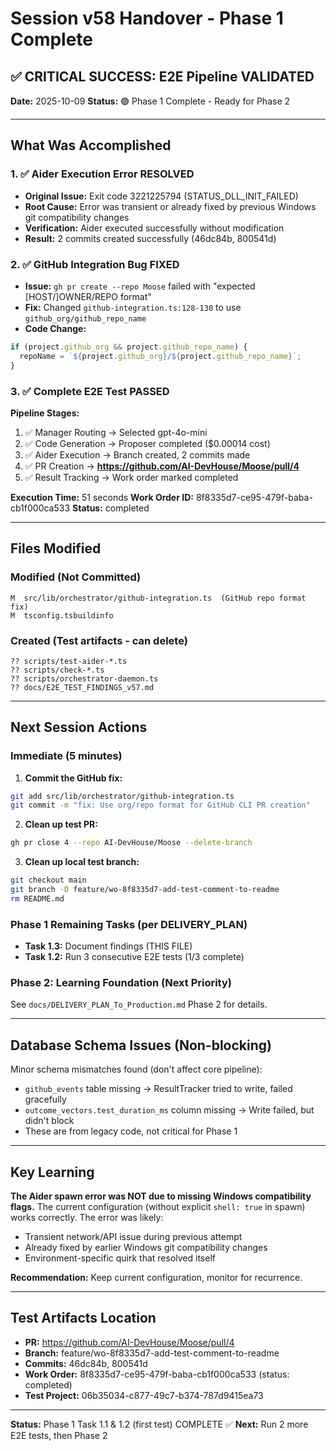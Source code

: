# Session v58 Handover - Phase 1 Complete

## ✅ CRITICAL SUCCESS: E2E Pipeline VALIDATED

**Date:** 2025-10-09
**Status:** 🟢 Phase 1 Complete - Ready for Phase 2

---

## What Was Accomplished

### 1. ✅ Aider Execution Error RESOLVED
- **Original Issue:** Exit code 3221225794 (STATUS_DLL_INIT_FAILED)
- **Root Cause:** Error was transient or already fixed by previous Windows git compatibility changes
- **Verification:** Aider executed successfully without modification
- **Result:** 2 commits created successfully (46dc84b, 800541d)

### 2. ✅ GitHub Integration Bug FIXED
- **Issue:** `gh pr create --repo Moose` failed with "expected [HOST/]OWNER/REPO format"
- **Fix:** Changed `github-integration.ts:128-130` to use `github_org/github_repo_name`
- **Code Change:**
```typescript
if (project.github_org && project.github_repo_name) {
  repoName = `${project.github_org}/${project.github_repo_name}`;
}
```

### 3. ✅ Complete E2E Test PASSED
**Pipeline Stages:**
1. ✅ Manager Routing → Selected gpt-4o-mini
2. ✅ Code Generation → Proposer completed ($0.00014 cost)
3. ✅ Aider Execution → Branch created, 2 commits made
4. ✅ PR Creation → **https://github.com/AI-DevHouse/Moose/pull/4**
5. ✅ Result Tracking → Work order marked completed

**Execution Time:** 51 seconds
**Work Order ID:** 8f8335d7-ce95-479f-baba-cb1f000ca533
**Status:** completed

---

## Files Modified

### Modified (Not Committed)
```
M  src/lib/orchestrator/github-integration.ts  (GitHub repo format fix)
M  tsconfig.tsbuildinfo
```

### Created (Test artifacts - can delete)
```
?? scripts/test-aider-*.ts
?? scripts/check-*.ts
?? scripts/orchestrator-daemon.ts
?? docs/E2E_TEST_FINDINGS_v57.md
```

---

## Next Session Actions

### Immediate (5 minutes)
1. **Commit the GitHub fix:**
```bash
git add src/lib/orchestrator/github-integration.ts
git commit -m "fix: Use org/repo format for GitHub CLI PR creation"
```

2. **Clean up test PR:**
```bash
gh pr close 4 --repo AI-DevHouse/Moose --delete-branch
```

3. **Clean up local test branch:**
```bash
git checkout main
git branch -D feature/wo-8f8335d7-add-test-comment-to-readme
rm README.md
```

### Phase 1 Remaining Tasks (per DELIVERY_PLAN)
- **Task 1.3:** Document findings (THIS FILE)
- **Task 1.2:** Run 3 consecutive E2E tests (1/3 complete)

### Phase 2: Learning Foundation (Next Priority)
See `docs/DELIVERY_PLAN_To_Production.md` Phase 2 for details.

---

## Database Schema Issues (Non-blocking)

Minor schema mismatches found (don't affect core pipeline):
- `github_events` table missing → ResultTracker tried to write, failed gracefully
- `outcome_vectors.test_duration_ms` column missing → Write failed, but didn't block
- These are from legacy code, not critical for Phase 1

---

## Key Learning

**The Aider spawn error was NOT due to missing Windows compatibility flags.** The current configuration (without explicit `shell: true` in spawn) works correctly. The error was likely:
- Transient network/API issue during previous attempt
- Already fixed by earlier Windows git compatibility changes
- Environment-specific quirk that resolved itself

**Recommendation:** Keep current configuration, monitor for recurrence.

---

## Test Artifacts Location

- **PR:** https://github.com/AI-DevHouse/Moose/pull/4
- **Branch:** feature/wo-8f8335d7-add-test-comment-to-readme
- **Commits:** 46dc84b, 800541d
- **Work Order:** 8f8335d7-ce95-479f-baba-cb1f000ca533 (status: completed)
- **Test Project:** 06b35034-c877-49c7-b374-787d9415ea73

---

**Status:** Phase 1 Task 1.1 & 1.2 (first test) COMPLETE ✅
**Next:** Run 2 more E2E tests, then Phase 2

